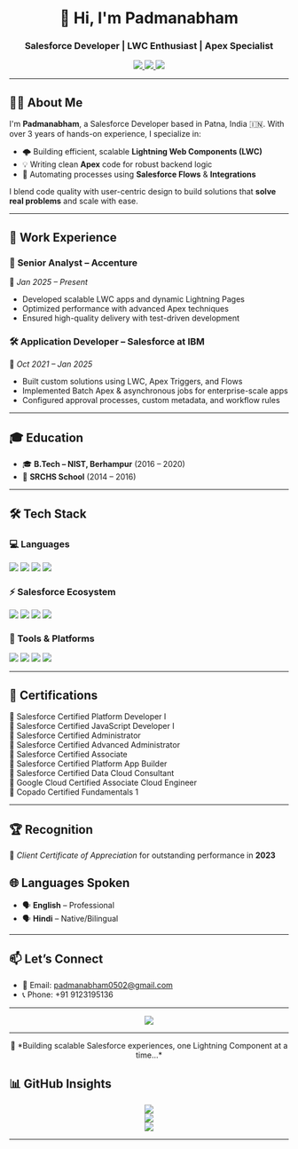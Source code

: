 <h1 align="center">👋 Hi, I'm Padmanabham</h1>
<h3 align="center">Salesforce Developer | LWC Enthusiast | Apex Specialist</h3>

<p align="center">
  <a href="https://linkedin.com/in/padmanabham-814002159">
    <img src="https://img.shields.io/badge/LinkedIn-Connect-blue?logo=linkedin" />
  </a>
  <a href="https://github.com/HANU0502">
    <img src="https://img.shields.io/badge/GitHub-Profile-181717?logo=github" />
  </a>
  <a href="https://www.salesforce.com/trailblazer/padmanabham648">
    <img src="https://img.shields.io/badge/Trailblazer-Profile-orange?logo=salesforce" />
  </a>
</p>

---

## 🧑‍💻 About Me

I'm **Padmanabham**, a Salesforce Developer based in Patna, India 🇮🇳. With over 3 years of hands-on experience, I specialize in:

- 🌩️ Building efficient, scalable **Lightning Web Components (LWC)**
- 💡 Writing clean **Apex** code for robust backend logic
- 🔄 Automating processes using **Salesforce Flows** & **Integrations**

I blend code quality with user-centric design to build solutions that **solve real problems** and scale with ease.

---

## 💼 Work Experience

### 💼 **Senior Analyst – Accenture**
📍 *Jan 2025 – Present*
- Developed scalable LWC apps and dynamic Lightning Pages
- Optimized performance with advanced Apex techniques
- Ensured high-quality delivery with test-driven development

### 🛠️ **Application Developer – Salesforce at IBM**
📍 *Oct 2021 – Jan 2025*
- Built custom solutions using LWC, Apex Triggers, and Flows
- Implemented Batch Apex & asynchronous jobs for enterprise-scale apps
- Configured approval processes, custom metadata, and workflow rules

---

## 🎓 Education

- 🎓 **B.Tech – NIST, Berhampur** (2016 – 2020)  
- 🏫 **SRCHS School** (2014 – 2016)

---

## 🛠️ Tech Stack

### 💻 Languages
<p>
  <img src="https://img.shields.io/badge/Apex-00A1E0?style=for-the-badge&logo=salesforce&logoColor=white" />
  <img src="https://img.shields.io/badge/JavaScript-F7DF1E?style=for-the-badge&logo=javascript&logoColor=black" />
  <img src="https://img.shields.io/badge/HTML5-E34F26?style=for-the-badge&logo=html5&logoColor=white" />
  <img src="https://img.shields.io/badge/CSS3-1572B6?style=for-the-badge&logo=css3&logoColor=white" />
</p>

### ⚡ Salesforce Ecosystem
<p>
  <img src="https://img.shields.io/badge/LWC-00A1E0?style=for-the-badge&logo=salesforce&logoColor=white" />
  <img src="https://img.shields.io/badge/Apex%20Triggers-00A1E0?style=for-the-badge&logo=salesforce&logoColor=white" />
  <img src="https://img.shields.io/badge/Flows-00A1E0?style=for-the-badge&logo=salesforce&logoColor=white" />
  <img src="https://img.shields.io/badge/API%20Integrations-00A1E0?style=for-the-badge&logo=salesforce&logoColor=white" />
</p>

### 🧰 Tools & Platforms
<p>
  <img src="https://img.shields.io/badge/GitHub-181717?style=for-the-badge&logo=github&logoColor=white" />
  <img src="https://img.shields.io/badge/VSCode-007ACC?style=for-the-badge&logo=visualstudiocode&logoColor=white" />
  <img src="https://img.shields.io/badge/Postman-FF6C37?style=for-the-badge&logo=postman&logoColor=white" />
  <img src="https://img.shields.io/badge/Jira-0052CC?style=for-the-badge&logo=jira&logoColor=white" />
</p>

---

## 📜 Certifications

🎯 Salesforce Certified Platform Developer I  
🎯 Salesforce Certified JavaScript Developer I  
🎯 Salesforce Certified Administrator  
🎯 Salesforce Certified Advanced Administrator  
🎯 Salesforce Certified Associate  
🎯 Salesforce Certified Platform App Builder  
🎯 Salesforce Certified Data Cloud Consultant  
🎯 Google Cloud Certified Associate Cloud Engineer  
🎯 Copado Certified Fundamentals 1

---

## 🏆 Recognition

🏅 *Client Certificate of Appreciation* for outstanding performance in **2023**



## 🌐 Languages Spoken

- 🗣️ **English** – Professional  
- 🗣️ **Hindi** – Native/Bilingual

---

## 📫 Let’s Connect

- 📧 Email: [padmanabham0502@gmail.com](mailto:padmanabham0502@gmail.com)  
- 📞 Phone: +91 9123195136

---

<p align="center">
  <img src="https://komarev.com/ghpvc/?username=PadmanabhamDev&label=Visitors&color=0e75b6&style=flat" />
</p>

---

<p align="center">
  🚀 *Building scalable Salesforce experiences, one Lightning Component at a time...*
</p>

## 📊 GitHub Insights

<p align="center">
  <img src="https://github-readme-stats.vercel.app/api?username=PadmanabhamDev&show_icons=true&theme=default" />
  <br/>
  <img src="https://github-readme-streak-stats.herokuapp.com?user=PadmanabhamDev&theme=default" />
  <br/>
  <img src="https://github-readme-stats.vercel.app/api/top-langs/?username=PadmanabhamDev&layout=compact&theme=solarizedlight" />
</p>

---
